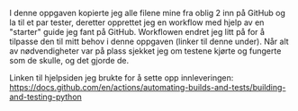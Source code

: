 I denne oppgaven kopierte jeg alle filene mine fra oblig 2 inn på GitHub og la til et par tester, deretter opprettet jeg en workflow med hjelp av en "starter" guide jeg fant på GitHub. Workflowen endret jeg litt på for å tilpasse den til mitt behov i denne oppgaven (linker til denne under). Når alt av nødvendigheter var på plass sjekket jeg om testene kjørte og fungerte som de skulle, og det gjorde de.

Linken til hjelpsiden jeg brukte for å sette opp innleveringen:
https://docs.github.com/en/actions/automating-builds-and-tests/building-and-testing-python
